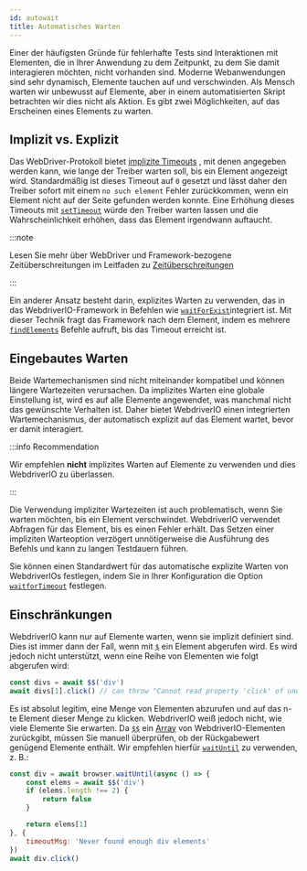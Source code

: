 ```yaml
---
id: autowait
title: Automatisches Warten
---
```


Einer der häufigsten Gründe für fehlerhafte Tests sind Interaktionen mit Elementen, die in Ihrer Anwendung zu dem Zeitpunkt, zu dem Sie damit interagieren möchten, nicht vorhanden sind. Moderne Webanwendungen sind sehr dynamisch, Elemente tauchen auf und verschwinden. Als Mensch warten wir unbewusst auf Elemente, aber in einem automatisierten Skript betrachten wir dies nicht als Aktion. Es gibt zwei Möglichkeiten, auf das Erscheinen eines Elements zu warten.

## Implizit vs. Explizit

Das WebDriver-Protokoll bietet [implizite Timeouts](https://w3c.github.io/webdriver/#timeouts) , mit denen angegeben werden kann, wie lange der Treiber warten soll, bis ein Element angezeigt wird. Standardmäßig ist dieses Timeout auf `0` gesetzt und lässt daher den Treiber sofort mit einem `no such element` Fehler zurückkommen, wenn ein Element nicht auf der Seite gefunden werden konnte. Eine Erhöhung dieses Timeouts mit [`setTimeout`](/docs/api/browser/setTimeout) würde den Treiber warten lassen und die Wahrscheinlichkeit erhöhen, dass das Element irgendwann auftaucht.

:::note

Lesen Sie mehr über WebDriver und Framework-bezogene Zeitüberschreitungen im Leitfaden zu [Zeitüberschreitungen](/docs/timeouts)

:::

Ein anderer Ansatz besteht darin, explizites Warten zu verwenden, das in das WebdriverIO-Framework in Befehlen wie [`waitForExist`](/docs/api/element/waitForExist)integriert ist. Mit dieser Technik fragt das Framework nach dem Element, indem es mehrere [`findElements`](/docs/api/webdriver#findelements) Befehle aufruft, bis das Timeout erreicht ist.

## Eingebautes Warten

Beide Wartemechanismen sind nicht miteinander kompatibel und können längere Wartezeiten verursachen. Da implizites Warten eine globale Einstellung ist, wird es auf alle Elemente angewendet, was manchmal nicht das gewünschte Verhalten ist. Daher bietet WebdriverIO einen integrierten Wartemechanismus, der automatisch explizit auf das Element wartet, bevor er damit interagiert.

:::info Recommendation

Wir empfehlen __nicht__ implizites Warten auf Elemente zu verwenden und dies WebdriverIO zu überlassen.

:::

Die Verwendung impliziter Wartezeiten ist auch problematisch, wenn Sie warten möchten, bis ein Element verschwindet. WebdriverIO verwendet Abfragen für das Element, bis es einen Fehler erhält. Das Setzen einer impliziten Warteoption verzögert unnötigerweise die Ausführung des Befehls und kann zu langen Testdauern führen.

Sie können einen Standardwert für das automatische explizite Warten von WebdriverIOs festlegen, indem Sie in Ihrer Konfiguration die Option [`waitforTimeout`](/docs/configuration#waitfortimeout) festlegen.

## Einschränkungen

WebdriverIO kann nur auf Elemente warten, wenn sie implizit definiert sind. Dies ist immer dann der Fall, wenn mit [`$`](/docs/api/browser/$) ein Element abgerufen wird. Es wird jedoch nicht unterstützt, wenn eine Reihe von Elementen wie folgt abgerufen wird:

```js
const divs = await $$('div')
await divs[1].click() // can throw "Cannot read property 'click' of undefined"
```

Es ist absolut legitim, eine Menge von Elementen abzurufen und auf das n-te Element dieser Menge zu klicken. WebdriverIO weiß jedoch nicht, wie viele Elemente Sie erwarten. Da [`$$`](/docs/api/browser/$$) ein [Array](https://developer.mozilla.org/en-US/docs/Web/JavaScript/Reference/Global_Objects/Array) von WebdriverIO-Elementen zurückgibt, müssen Sie manuell überprüfen, ob der Rückgabewert genügend Elemente enthält. Wir empfehlen hierfür [`waitUntil`](/docs/api/browser/waitUntil) zu verwenden, z. B.:

```js
const div = await browser.waitUntil(async () => {
    const elems = await $$('div')
    if (elems.length !== 2) {
        return false
    }

    return elems[1]
}, {
    timeoutMsg: 'Never found enough div elements'
})
await div.click()
```
